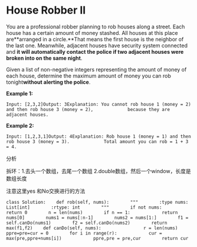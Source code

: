 # House Robber II

You are a professional robber planning to rob houses along a street. Each house has a certain amount of money stashed. All houses at this place are**arranged in a circle.**That means the first house is the neighbor of the last one. Meanwhile, adjacent houses have security system connected and **it will automatically contact the police if two adjacent houses were broken into on the same night**.

Given a list of non-negative integers representing the amount of money of each house, determine the maximum amount of money you can rob tonight**without alerting the police**.

**Example 1:**

```text
Input: [2,3,2]Output: 3Explanation: You cannot rob house 1 (money = 2) and then rob house 3 (money = 2),             because they are adjacent houses.
```

**Example 2:**

```text
Input: [1,2,3,1]Output: 4Explanation: Rob house 1 (money = 1) and then rob house 3 (money = 3).             Total amount you can rob = 1 + 3 = 4.
```

分析

拆环：1.去头一个数组，去尾一个数组 2.double数组，然后一个window，长度是数组长度

注意这里yes 和No交换进行的方法

```text
class Solution:    def rob(self, nums):        """        :type nums: List[int]        :rtype: int        """        if not nums:            return 0        n = len(nums)        if n == 1:            return nums[0]        nums1 = nums[:n-1]        nums2 = nums[1:]        f1 = self.canDo(nums1)        f2 = self.canDo(nums2)        return max(f1,f2)    def canDo(self, nums):                r = len(nums)        ppre=pre=cur = 0        for i in range(r):            cur = max(pre,ppre+nums[i])            ppre,pre = pre,cur        return cur
```

